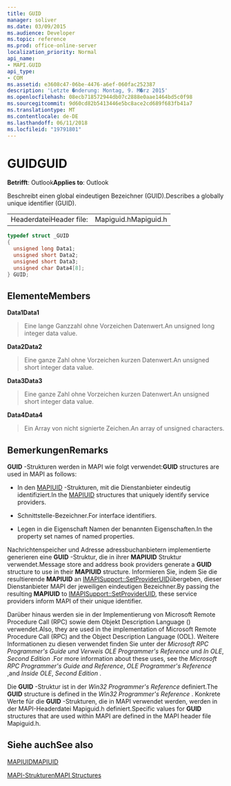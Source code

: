 ```yaml
---
title: GUID
manager: soliver
ms.date: 03/09/2015
ms.audience: Developer
ms.topic: reference
ms.prod: office-online-server
localization_priority: Normal
api_name:
- MAPI.GUID
api_type:
- COM
ms.assetid: e3608c47-06be-4476-a6ef-060fac252387
description: 'Letzte �nderung: Montag, 9. M�rz 2015'
ms.openlocfilehash: 08ecb718572944db07c2888e0aae1464bd5c0f98
ms.sourcegitcommit: 9d60cd82b5413446e5bc8ace2cd689f683fb41a7
ms.translationtype: MT
ms.contentlocale: de-DE
ms.lasthandoff: 06/11/2018
ms.locfileid: "19791801"
---
```

# <a name="guid"></a><span data-ttu-id="1694b-103">GUID</span><span class="sxs-lookup"><span data-stu-id="1694b-103">GUID</span></span>

  
  
<span data-ttu-id="1694b-104">**Betrifft**: Outlook</span><span class="sxs-lookup"><span data-stu-id="1694b-104">**Applies to**: Outlook</span></span> 
  
<span data-ttu-id="1694b-105">Beschreibt einen global eindeutigen Bezeichner (GUID).</span><span class="sxs-lookup"><span data-stu-id="1694b-105">Describes a globally unique identifier (GUID).</span></span> 
  
|||
|:-----|:-----|
|<span data-ttu-id="1694b-106">Headerdatei</span><span class="sxs-lookup"><span data-stu-id="1694b-106">Header file:</span></span>  <br/> |<span data-ttu-id="1694b-107">Mapiguid.h</span><span class="sxs-lookup"><span data-stu-id="1694b-107">Mapiguid.h</span></span>  <br/> |
   
```cpp
typedef struct _GUID
{
  unsigned long Data1;
  unsigned short Data2;
  unsigned short Data3;
  unsigned char Data4[8];
} GUID;

```

## <a name="members"></a><span data-ttu-id="1694b-108">Elemente</span><span class="sxs-lookup"><span data-stu-id="1694b-108">Members</span></span>

 <span data-ttu-id="1694b-109">**Data1**</span><span class="sxs-lookup"><span data-stu-id="1694b-109">**Data1**</span></span>
  
> <span data-ttu-id="1694b-110">Eine lange Ganzzahl ohne Vorzeichen Datenwert.</span><span class="sxs-lookup"><span data-stu-id="1694b-110">An unsigned long integer data value.</span></span>
    
 <span data-ttu-id="1694b-111">**Data2**</span><span class="sxs-lookup"><span data-stu-id="1694b-111">**Data2**</span></span>
  
> <span data-ttu-id="1694b-112">Eine ganze Zahl ohne Vorzeichen kurzen Datenwert.</span><span class="sxs-lookup"><span data-stu-id="1694b-112">An unsigned short integer data value.</span></span>
    
 <span data-ttu-id="1694b-113">**Data3**</span><span class="sxs-lookup"><span data-stu-id="1694b-113">**Data3**</span></span>
  
> <span data-ttu-id="1694b-114">Eine ganze Zahl ohne Vorzeichen kurzen Datenwert.</span><span class="sxs-lookup"><span data-stu-id="1694b-114">An unsigned short integer data value.</span></span>
    
 <span data-ttu-id="1694b-115">**Data4**</span><span class="sxs-lookup"><span data-stu-id="1694b-115">**Data4**</span></span>
  
> <span data-ttu-id="1694b-116">Ein Array von nicht signierte Zeichen.</span><span class="sxs-lookup"><span data-stu-id="1694b-116">An array of unsigned characters.</span></span>
    
## <a name="remarks"></a><span data-ttu-id="1694b-117">Bemerkungen</span><span class="sxs-lookup"><span data-stu-id="1694b-117">Remarks</span></span>

 <span data-ttu-id="1694b-118">**GUID** -Strukturen werden in MAPI wie folgt verwendet:</span><span class="sxs-lookup"><span data-stu-id="1694b-118">**GUID** structures are used in MAPI as follows:</span></span> 
  
- <span data-ttu-id="1694b-119">In den [MAPIUID](mapiuid.md) -Strukturen, mit die Dienstanbieter eindeutig identifiziert.</span><span class="sxs-lookup"><span data-stu-id="1694b-119">In the [MAPIUID](mapiuid.md) structures that uniquely identify service providers.</span></span> 
    
- <span data-ttu-id="1694b-120">Schnittstelle-Bezeichner.</span><span class="sxs-lookup"><span data-stu-id="1694b-120">For interface identifiers.</span></span>
    
- <span data-ttu-id="1694b-121">Legen in die Eigenschaft Namen der benannten Eigenschaften.</span><span class="sxs-lookup"><span data-stu-id="1694b-121">In the property set names of named properties.</span></span> 
    
<span data-ttu-id="1694b-122">Nachrichtenspeicher und Adresse adressbuchanbietern implementierte generieren eine **GUID** -Struktur, die in ihrer **MAPIUID** Struktur verwendet.</span><span class="sxs-lookup"><span data-stu-id="1694b-122">Message store and address book providers generate a **GUID** structure to use in their **MAPIUID** structure.</span></span> <span data-ttu-id="1694b-123">Informieren Sie, indem Sie die resultierende **MAPIUID** an [IMAPISupport::SetProviderUID](imapisupport-setprovideruid.md)übergeben, dieser Dienstanbieter MAPI der jeweiligen eindeutigen Bezeichner.</span><span class="sxs-lookup"><span data-stu-id="1694b-123">By passing the resulting **MAPIUID** to [IMAPISupport::SetProviderUID](imapisupport-setprovideruid.md), these service providers inform MAPI of their unique identifier.</span></span>
  
<span data-ttu-id="1694b-124">Darüber hinaus werden sie in der Implementierung von Microsoft Remote Procedure Call (RPC) sowie dem Objekt Description Language () verwendet.</span><span class="sxs-lookup"><span data-stu-id="1694b-124">Also, they are used in the implementation of Microsoft Remote Procedure Call (RPC) and the Object Description Language (ODL).</span></span> <span data-ttu-id="1694b-125">Weitere Informationen zu diesen verwendet finden Sie unter der *Microsoft RPC Programmer's Guide und Verweis* *OLE Programmer's Reference* und *In OLE*, *Second Edition* .</span><span class="sxs-lookup"><span data-stu-id="1694b-125">For more information about these uses, see the  *Microsoft RPC Programmer's Guide and Reference*, *OLE Programmer's Reference*  ,and  *Inside OLE*, *Second Edition*  .</span></span> 
  
<span data-ttu-id="1694b-126">Die **GUID** -Struktur ist in der *Win32 Programmer's Reference* definiert.</span><span class="sxs-lookup"><span data-stu-id="1694b-126">The **GUID** structure is defined in the  *Win32 Programmer's Reference*  .</span></span> <span data-ttu-id="1694b-127">Konkrete Werte für die **GUID** -Strukturen, die in MAPI verwendet werden, werden in der MAPI-Headerdatei Mapiguid.h definiert.</span><span class="sxs-lookup"><span data-stu-id="1694b-127">Specific values for **GUID** structures that are used within MAPI are defined in the MAPI header file Mapiguid.h.</span></span> 
  
## <a name="see-also"></a><span data-ttu-id="1694b-128">Siehe auch</span><span class="sxs-lookup"><span data-stu-id="1694b-128">See also</span></span>



[<span data-ttu-id="1694b-129">MAPIUID</span><span class="sxs-lookup"><span data-stu-id="1694b-129">MAPIUID</span></span>](mapiuid.md)


[<span data-ttu-id="1694b-130">MAPI-Strukturen</span><span class="sxs-lookup"><span data-stu-id="1694b-130">MAPI Structures</span></span>](mapi-structures.md)

